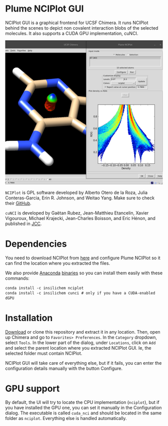 # Plume NCIPlot GUI

NCIPlot GUI is a graphical frontend for UCSF Chimera. It runs NCIPlot behind the scenes to depict non covalent interaction blobs of the selected molecules. It also supports a CUDA GPU implementation, cuNCI.

![NCIPlotGUI](screenshot.png)

`NCIPlot` is GPL software developed by Alberto Otero de la Roza,
Julia Conteras-Garcia, Erin R. Johnson, and Weitao Yang. Make sure to check their [GitHub](https://github.com/aoterodelaroza/nciplot).

`cuNCI` is developed by Gaëtan Rubez, Jean-Matthieu Etancelin, Xavier Vigouroux, Michael Krajecki, Jean-Charles Boisson, and Eric Hénon, and published in [JCC](http://onlinelibrary.wiley.com/doi/10.1002/jcc.24786/full). 

# Dependencies
You need to download NCIPlot from [here](https://github.com/aoterodelaroza/nciplot) and configure Plume NCIPlot so it can find the location where you extracted the files.

We also provide [Anaconda](https://www.continuum.io/) [binaries](https://anaconda.org/InsiliChem) so you can install them easily with these commands:

```
conda install -c insilichem nciplot
conda install -c insilichem cunci # only if you have a CUDA-enabled dGPU
```

# Installation
[Download](https://bitbucket.org/insilichem/nciplot/downloads) or clone this repository and extract it in any location. Then, open up Chimera and go to `Favorites> Preferences`. In the `Category` dropdown, select `Tools`. In the lower part of the dialog, under `Locations`, click on `Add` and select the parent location where you extracted NCIPlot GUI. Ie, the selected folder must contain NCIPlot.

NCIPlot GUI will take care of everything else, but if it fails, you can enter the configuration details manually with the button Configure.

# GPU support
By default, the UI will try to locate the CPU implementation (`nciplot`), but if you have installed the GPU one, you can set it manually in the Configuration dialog. The executable is called `cuda_nci` and should be located in the same folder as `nciplot`. Everything else is handled automatically.
